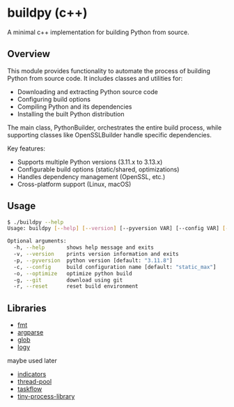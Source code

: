 # buildpy (c++)

A minimal c++ implementation for building Python from source.

## Overview

This module provides functionality to automate the process of building
Python from source code. It includes classes and utilities for:

- Downloading and extracting Python source code
- Configuring build options
- Compiling Python and its dependencies
- Installing the built Python distribution

The main class, PythonBuilder, orchestrates the entire build process,
while supporting classes like OpenSSLBuilder handle specific dependencies.

Key features:

- Supports multiple Python versions (3.11.x to 3.13.x)
- Configurable build options (static/shared, optimizations)
- Handles dependency management (OpenSSL, etc.)
- Cross-platform support (Linux, macOS)

## Usage

```bash
$ ./buildpy --help
Usage: buildpy [--help] [--version] [--pyversion VAR] [--config VAR] [--optimize] [--git] [--reset]

Optional arguments:
  -h, --help       shows help message and exits 
  -v, --version    prints version information and exits 
  -p, --pyversion  python version [default: "3.11.8"]
  -c, --config     build configuration name [default: "static_max"]
  -o, --optimize   optimize python build 
  -g, --git        download using git 
  -r, --reset      reset build environment
```

## Libraries

- [fmt](https://github.com/fmtlib/fmt)
- [argparse](https://github.com/p-ranav/argparse)
- [glob](https://github.com/p-ranav/glob)
- [logy](https://github.com/squillero/logy)

maybe used later

- [indicators](https://github.com/p-ranav/indicators)
- [thread-pool](https://github.com/bshoshany/thread-pool)
- [taskflow](https://github.com/taskflow/taskflow)
- [tiny-process-library](https://gitlab.com/eidheim/tiny-process-library)
